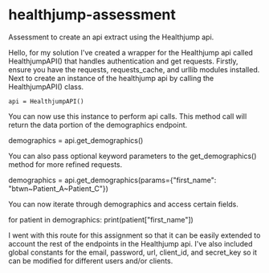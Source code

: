 # healthjump-assessment
Assessment to create an api extract using the Healthjump api.

Hello, for my solution I've created a wrapper for the Healthjump api called HealthjumpAPI() that handles authentication and get requests.
Firstly, ensure you have the requests, requests_cache, and urllib modules installed.
Next to create an instance of the healthjump api by calling the HealthjumpAPI() class.

  ```api = HealthjumpAPI()```

You can now use this instance to perform api calls. This method call will return the data portion of the demographics endpoint.

  demographics = api.get_demographics()

You can also pass optional keyword parameters to the get_demographics() method for more refined requests.

  demographics = api.get_demographics(params={"first_name": "btwn\~Patient_A~Patient_C"})

You can now iterate through demographics and access certain fields.

  for patient in demographics:
    print(patient["first_name"])
    
I went with this route for this assignment so that it can be easily extended to account the rest of the endpoints in the Healthjump api.
I've also included global constants for the email, password, url, client_id, and secret_key so it can be modified for different users and/or clients.

